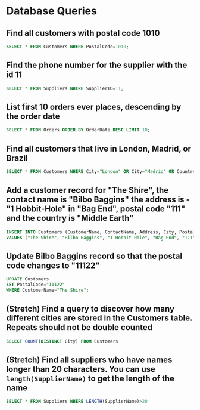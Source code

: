 # Database Queries

## Find all customers with postal code 1010

```sql
SELECT * FROM Customers WHERE PostalCode=1010;
```

## Find the phone number for the supplier with the id 11

```sql
SELECT * FROM Suppliers WHERE SupplierID=11;
```

## List first 10 orders ever places, descending by the order date

```sql
SELECT * FROM Orders ORDER BY OrderDate DESC LIMIT 10;
```

## Find all customers that live in London, Madrid, or Brazil

```sql
SELECT * FROM Customers WHERE City="London" OR City="Madrid" OR Country="Brazil";
```

## Add a customer record for "The Shire", the contact name is "Bilbo Baggins" the address is -"1 Hobbit-Hole" in "Bag End", postal code "111" and the country is "Middle Earth"

```sql
INSERT INTO Customers (CustomerName, ContactName, Address, City, PostalCode, Country)
VALUES ("The Shire", "Bilbo Baggins", "1 Hobbit-Hole", "Bag End", "111", "Middle Earth");
```

## Update Bilbo Baggins record so that the postal code changes to "11122"

```sql
UPDATE Customers
SET PostalCode="11122"
WHERE CustomerName="The Shire";
```

## (Stretch) Find a query to discover how many different cities are stored in the Customers table. Repeats should not be double counted

```sql
SELECT COUNT(DISTINCT City) FROM Customers
```

## (Stretch) Find all suppliers who have names longer than 20 characters. You can use `length(SupplierName)` to get the length of the name

```sql
SELECT * FROM Suppliers WHERE LENGTH(SupplierName)>20
```

